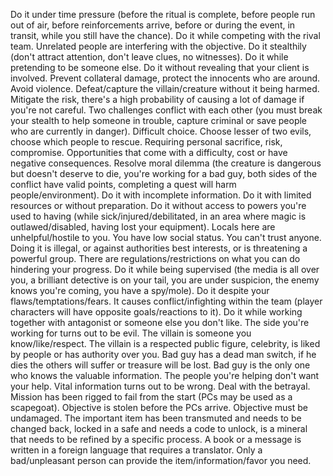 Do it under time pressure (before the ritual is complete, before people run out of air, before reinforcements arrive, before or during the event, in transit, while you still have the chance).
Do it while competing with the rival team.
Unrelated people are interfering with the objective.
Do it stealthily (don't attract attention, don't leave clues, no witnesses).
Do it while pretending to be someone else.
Do it without revealing that your client is involved.
Prevent collateral damage, protect the innocents who are around.
Avoid violence. Defeat/capture the villain/creature without it being harmed.
Mitigate the risk, there's a high probability of causing a lot of damage if you're not careful.
Two challenges conflict with each other (you must break your stealth to help someone in trouble, capture criminal or save people who are currently in danger). 
Difficult choice. Choose lesser of two evils, choose which people to rescue. Requiring personal sacrifice, risk, compromise. 
Opportunities that come with a difficulty, cost or have negative consequences.
Resolve moral dilemma (the creature is dangerous but doesn't deserve to die, you're working for a bad guy, both sides of the conflict have valid points, completing a quest will harm people/environment).
Do it with incomplete information.
Do it with limited resources or without preparation.
Do it without access to powers you're used to having (while sick/injured/debilitated, in an area where magic is outlawed/disabled, having lost your equipment).
Locals here are unhelpful/hostile to you. You have low social status.
You can't trust anyone.
Doing it is illegal, or against authorities best interests, or is threatening a powerful group. 
There are regulations/restrictions on what you can do hindering your progress.
Do it while being supervised (the media is all over you, a brilliant detective is on your tail, you are under suspicion, the enemy knows you're coming, you have a spy/mole).
Do it despite your flaws/temptations/fears.
It causes conflict/infighting within the team (player characters will have opposite goals/reactions to it).
Do it while working together with antagonist or someone else you don't like. 
The side you're working for turns out to be evil.
The villain is someone you know/like/respect.
The villain is a respected public figure, celebrity, is liked by people or has authority over you.
Bad guy has a dead man switch, if he dies the others will suffer or treasure will be lost. Bad guy is the only one who knows the valuable information. 
The people you're helping don't want your help.
Vital information turns out to be wrong.
Deal with the betrayal.
Mission has been rigged to fail from the start (PCs may be used as a scapegoat).
Objective is stolen before the PCs arrive.
Objective must be undamaged.
The important item has been transmuted and needs to be changed back, locked in a safe and needs a code to unlock, is a mineral that needs to be refined by a specific process. A book or a message is written in a foreign language that requires a translator.
Only a bad/unpleasant person can provide the item/information/favor you need.
